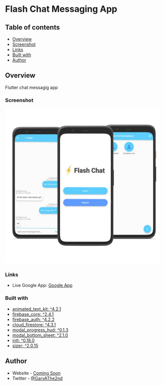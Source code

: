# Flash Chat Messaging App

## Table of contents

- [Overview](#overview)
- [Screenshot](#screenshot)
- [Links](#links)
- [Built with](#built-with)
- [Author](#author)

## Overview

Flutter chat messagig app

### Screenshot

![](./images/flash-chat-app-mockup.svg)

### Links

- Live Google App: [Google App]()

### Built with

- [animated_text_kit: ^4.2.1](https://pub.dev/packages/animated_text_kit)
- [firebase_core: ^2.4.1](https://pub.dev/packages/firebase_core)
- [firebase_auth: ^4.2.2](https://pub.dev/packages/firebase_auth)
- [cloud_firestore: ^4.3.1](https://pub.dev/packages/cloud_firestore)
- [modal_progress_hud: ^0.1.3](https://pub.dev/packages/modal_progress_hud)
- [modal_bottom_sheet: ^2.1.0](https://pub.dev/packages/modal_bottom_sheet)
- [intl: ^0.18.0](https://pub.dev/packages/intl)
- [sizer: ^2.0.15](https://pub.dev/packages/sizer)

## Author

- Website - [Coming Soon]()
- Twitter - [@GaryAThe2nd](https://www.twitter.com/GaryAThe2nd)
